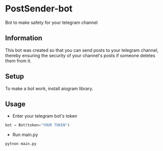 # PostSender-bot

Bot to make safety for your telegram channel

## Information

This bot was created so that you can send posts to your telegram channel, thereby ensuring the security of your channel's posts if someone deletes them from it.

## Setup

To make a bot work, install aiogram library.

## Usage

+ Enter your telegram bot's token


``` python
bot = Bot(token="YOUR TOKEN")
```


+ Run main.py


```
pytnon main.py
```
